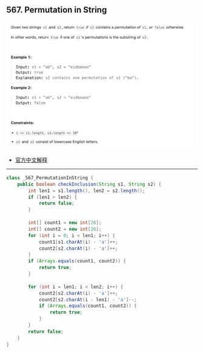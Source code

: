 ## 567. Permutation in String
![](img/2023-09-02-00-39-39.png)

- [官方中文解释](https://leetcode.cn/problems/permutation-in-string/solutions/599202/zi-fu-chuan-de-pai-lie-by-leetcode-solut-7k7u/#:~:text=4%2B-,%E6%96%B9%E6%B3%95%E4%B8%80%EF%BC%9A%E6%BB%91%E5%8A%A8%E7%AA%97%E5%8F%A3,%E5%B0%B1%E5%A4%9A%E7%BB%9F%E8%AE%A1%E4%B8%80%E6%AC%A1%E8%BF%9B%E5%85%A5%E7%AA%97%E5%8F%A3%E7%9A%84%E5%AD%97%E7%AC%A6%EF%BC%8C%E5%B0%91%E7%BB%9F%E8%AE%A1%E4%B8%80%E6%AC%A1,-%E7%A6%BB%E5%BC%80%E7%AA%97%E5%8F%A3%E7%9A%84)

---

```java
class _567_PermutationInString {
    public boolean checkInclusion(String s1, String s2) {
        int len1 = s1.length(), len2 = s2.length();
        if (len1 > len2) {
            return false;
        }

        int[] count1 = new int[26];
        int[] count2 = new int[26];
        for (int i = 0; i < len1; i++) {
            count1[s1.charAt(i) - 'a']++;
            count2[s2.charAt(i) - 'a']++;
        }
        if (Arrays.equals(count1, count2)) {
            return true;
        }

        for (int i = len1; i < len2; i++) {
            count2[s2.charAt(i) - 'a']++;
            count2[s2.charAt(i - len1) - 'a']--;
            if (Arrays.equals(count1, count2)) {
                return true;
            }
        }
        return false;
    }
}
```